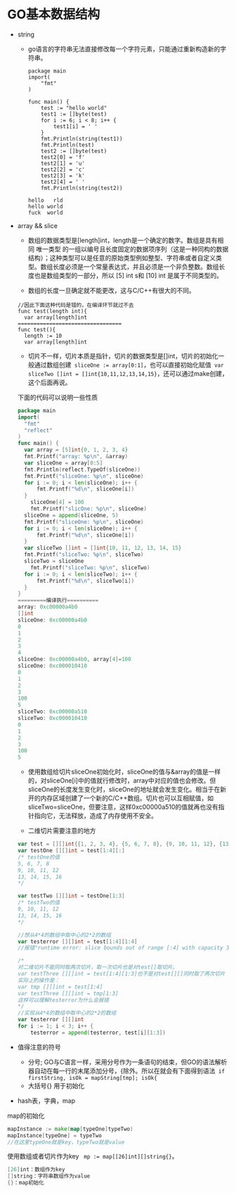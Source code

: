 # GO基本数据结构

* string

  * go语言的字符串无法直接修改每一个字符元素，只能通过重新构造新的字符串。

    ```
    package main
    import(
    	"fmt"
    )
    
    func main() {
    	test := "hello world"
    	test1 := []byte(test)
    	for i := 6; i < 8; i++ {
    		test1[i] = ' '
    	}
    	fmt.Println(string(test1))
    	fmt.Println(test)
    	test2 := []byte(test)
    	test2[0] = 'f'
    	test2[1] = 'u'
    	test2[2] = 'c'
    	test2[3] = 'k'
    	test2[4] = ' '
    	fmt.Println(string(test2))
    	
    hello   rld
    hello world
    fuck  world
    ```

* array && slice

  * 数组的数据类型是[length]int，length是一个确定的数字。数组是具有相同 唯一类型 的一组以编号且长度固定的数据项序列（这是一种同构的数据结构）；这种类型可以是任意的原始类型例如整型、字符串或者自定义类型。数组长度必须是一个常量表达式，并且必须是一个非负整数。数组长度也是数组类型的一部分，所以 [5] int s和 [10] int 是属于不同类型的。

  * 数组的长度一旦确定就不能更改，这与C/C++有很大的不同。

  ```
  //因此下面这种代码是错的，在编译环节就过不去
  func test(length int){
  	var array[length]int
  =================================
  func test(){
  	length := 10
  	var array[length]int
  ```
  
  * 切片不一样，切片本质是指针，切片的数据类型是[]int，切片的初始化一般通过数组创建` sliceOne := array[0:1]`，也可以直接初始化赋值` var sliceTwo []int = []int{10,11,12,13,14,15}`，还可以通过make创建，这个后面再说。
  
  下面的代码可以说明一些性质
  
  ```go
  package main
  import(
  	"fmt"
  	"reflect"
  )
  func main() {
  	var array = [5]int{0, 1, 2, 3, 4}
  	fmt.Printf("array: %p\n", &array)
  	var sliceOne = array[0:5]
  	fmt.Println(reflect.TypeOf(sliceOne))
  	fmt.Printf("sliceOne: %p\n", sliceOne)
  	for i := 0; i < len(sliceOne); i++ {
  		fmt.Printf("%d\n", sliceOne[i])
  	}
      sliceOne[4] = 100
      fmt.Printf("slicOne: %p\n", sliceOne)
  	sliceOne = append(sliceOne, 5)
  	fmt.Printf("sliceOne: %p\n", sliceOne)
  	for i := 0; i < len(sliceOne); i++ {
  		fmt.Printf("%d\n", sliceOne[i])
  	}
  	var sliceTwo []int = []int{10, 11, 12, 13, 14, 15}
  	fmt.Printf("sliceTwo: %p\n", sliceTwo)
  	sliceTwo = sliceOne
      fmt.Printf("sliceTwo: %p\n", sliceTwo)
  	for i := 0; i < len(sliceTwo); i++ {
  		fmt.Printf("%d\n", sliceTwo[i])
  	}
  }
  =========编译执行==========
  array: 0xc00000a4b0
  []int
  sliceOne: 0xc00000a4b0
  0
  1
  2
  3
  4
  sliceOne: 0xc00000a4b0, array[4]=100
  sliceOne: 0xc000010410
  0
  1
  2
  3
  100
  5
  sliceTwo: 0xc00000a510
  sliceTwo: 0xc000010410
  0
  1
  2
  3
  100
  5
  ```
  
  * 使用数组给切片sliceOne初始化时，sliceOne的值与&array的值是一样的，对sliceOne[i]中的值就行修改时，array中对应的值也会修改。但sliceOne的长度发生变化时，sliceOne的地址就会发生变化。相当于在新开的内存区域创建了一个新的C/C++数组。切片也可以互相赋值，如sliceTwo=sliceOne，但要注意，这样0xc00000a510的值就再也没有指针指向它，无法释放，造成了内存使用不安全。
  
  * 二维切片需要注意的地方
  
  ```go
  var test = [][]int{{1, 2, 3, 4}, {5, 6, 7, 8}, {9, 10, 11, 12}, {13, 14, 15, 16}}
  var testOne [][]int = test[1:4][:]
  /* testOne的值
  5, 6, 7, 8
  9, 10, 11, 12
  13, 14, 15, 16
  */
  
  var testTwo [][]int = testOne[1:3]
  /* testTwo的值
  9, 10, 11, 12
  13, 14, 15, 16
  */
  
  //想从4*4的数组中取中心的2*2的数组
  var testerror [][]int = test[1:4][1:4]
  //报错"runtime error: slice bounds out of range [:4] with capacity 3"
  
  /* 
  对二维切片不能同时取两次切片，取一次切片也是对test[]取切片。
  var testThree [][]int = test[1:4][1:3]也不是对test[][]同时取了两次切片
  实际上的操作是：
  var tmp [][]int = test[1:4]
  var testThree [][]int = tmp[1:3]
  这样可以理解testerror为什么会报错
  */
  //实现从4*4的数组中取中心的2*2的数组
  var testerror [][]int
  for i := 1; i < 3; i++ {
      testerror = append(testerror, test[i][1:3])
  ```


* 值得注意的符号
  * 分号;    GO与C语言一样，采用分号作为一条语句的结束，但GO的语法解析器自动在每一行的末尾添加分号，{除外。所以在就会有下面得到语法` if firstString, isOk = mapString[tmp]; isOk{`
  * 大括号{}    用于初始化
* hash表，字典，map

map的初始化

```go
mapInstance := make(map[typeOne]typeTwo)
mapInstance[typeOne] = typeTwo
//在这里typeOne就是key，typeTwo就是value
```

使用数组或者切片作为key   ` mp := map[[26]int][]string{}`。

```go
[26]int：数组作为key
[]string：字符串数组作为value
{}：map初始化
```

